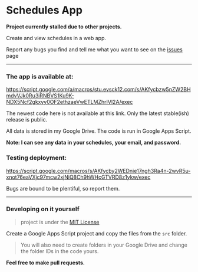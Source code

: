 # Schedules App
**Project currently stalled due to other projects.**

Create and view schedules in a web app. 

Report any bugs you find and tell me what you want to see on the [issues](https://github.com/UplandJacob2/Schedules-App/issues) page

** **

### The app is available at:

https://script.google.com/a/macros/stu.evsck12.com/s/AKfycbzw5nZW2BHmdvVJk0Ru3iRNBVS1Ku9K-NDX5Ncf2gkxyy0OF2ethzaeVwETLMZhrIVl2A/exec

The newest code here is not available at this link. Only the latest stable(ish) release is public.

All data is stored in my Google Drive. The code is run in Google Apps Script.

**Note: I can see any data in your schedules, your email, and password.**

### Testing deployment: 

https://script.google.com/macros/s/AKfycby2WEDnie17ngh3Ra4n-2wvR5u-xnot76eaVXjc97mcw2xjNiQ8Ch9hWHcGTVRD8z1ykw/exec

Bugs are bound to be plentiful, so report them.

** **

### Developing on it yourself

> project is under the [MIT License](https://github.com/UplandJacob2/Schedules-App/blob/main/LICENSE)

Create a Google Apps Script project and copy the files from the `src` folder.

> You will also need to create folders in your Google Drive and change the folder IDs in the code yours.

**Feel free to make pull requests.**
